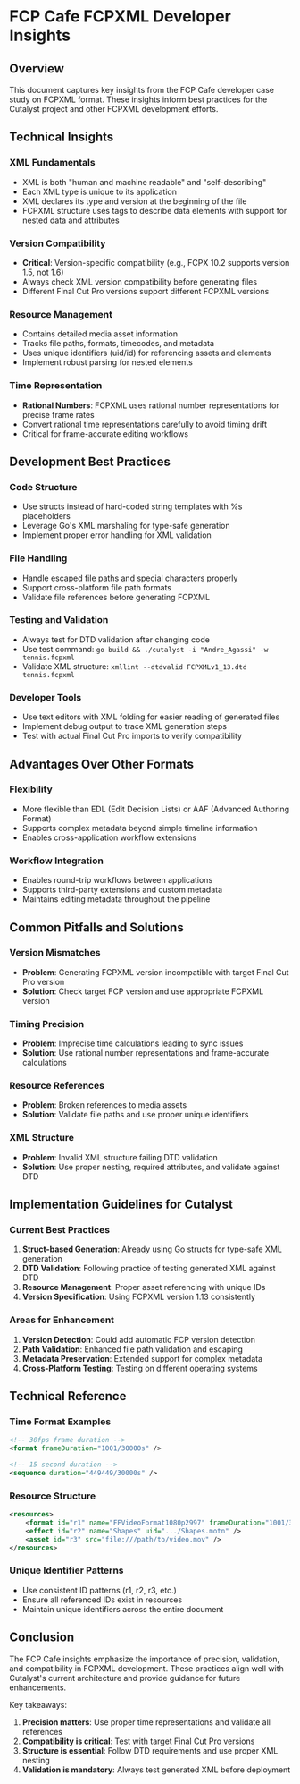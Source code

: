 # FCP Cafe FCPXML Developer Insights

## Overview

This document captures key insights from the FCP Cafe developer case study on FCPXML format. These insights inform best practices for the Cutalyst project and other FCPXML development efforts.

## Technical Insights

### XML Fundamentals
- XML is both "human and machine readable" and "self-describing"
- Each XML type is unique to its application
- XML declares its type and version at the beginning of the file
- FCPXML structure uses tags to describe data elements with support for nested data and attributes

### Version Compatibility
- **Critical**: Version-specific compatibility (e.g., FCPX 10.2 supports version 1.5, not 1.6)
- Always check XML version compatibility before generating files
- Different Final Cut Pro versions support different FCPXML versions

### Resource Management
- Contains detailed media asset information
- Tracks file paths, formats, timecodes, and metadata
- Uses unique identifiers (uid/id) for referencing assets and elements
- Implement robust parsing for nested elements

### Time Representation
- **Rational Numbers**: FCPXML uses rational number representations for precise frame rates
- Convert rational time representations carefully to avoid timing drift
- Critical for frame-accurate editing workflows

## Development Best Practices

### Code Structure
- Use structs instead of hard-coded string templates with %s placeholders
- Leverage Go's XML marshaling for type-safe generation
- Implement proper error handling for XML validation

### File Handling
- Handle escaped file paths and special characters properly
- Support cross-platform file path formats
- Validate file references before generating FCPXML

### Testing and Validation
- Always test for DTD validation after changing code
- Use test command: `go build && ./cutalyst -i "Andre_Agassi" -w tennis.fcpxml`
- Validate XML structure: `xmllint --dtdvalid FCPXMLv1_13.dtd tennis.fcpxml`

### Developer Tools
- Use text editors with XML folding for easier reading of generated files
- Implement debug output to trace XML generation steps
- Test with actual Final Cut Pro imports to verify compatibility

## Advantages Over Other Formats

### Flexibility
- More flexible than EDL (Edit Decision Lists) or AAF (Advanced Authoring Format)
- Supports complex metadata beyond simple timeline information
- Enables cross-application workflow extensions

### Workflow Integration
- Enables round-trip workflows between applications
- Supports third-party extensions and custom metadata
- Maintains editing metadata throughout the pipeline

## Common Pitfalls and Solutions

### Version Mismatches
- **Problem**: Generating FCPXML version incompatible with target Final Cut Pro version
- **Solution**: Check target FCP version and use appropriate FCPXML version

### Timing Precision
- **Problem**: Imprecise time calculations leading to sync issues
- **Solution**: Use rational number representations and frame-accurate calculations

### Resource References
- **Problem**: Broken references to media assets
- **Solution**: Validate file paths and use proper unique identifiers

### XML Structure
- **Problem**: Invalid XML structure failing DTD validation
- **Solution**: Use proper nesting, required attributes, and validate against DTD

## Implementation Guidelines for Cutalyst

### Current Best Practices
1. **Struct-based Generation**: Already using Go structs for type-safe XML generation
2. **DTD Validation**: Following practice of testing generated XML against DTD
3. **Resource Management**: Proper asset referencing with unique IDs
4. **Version Specification**: Using FCPXML version 1.13 consistently

### Areas for Enhancement
1. **Version Detection**: Could add automatic FCP version detection
2. **Path Validation**: Enhanced file path validation and escaping
3. **Metadata Preservation**: Extended support for complex metadata
4. **Cross-Platform Testing**: Testing on different operating systems

## Technical Reference

### Time Format Examples
```xml
<!-- 30fps frame duration -->
<format frameDuration="1001/30000s" />

<!-- 15 second duration -->
<sequence duration="449449/30000s" />
```

### Resource Structure
```xml
<resources>
    <format id="r1" name="FFVideoFormat1080p2997" frameDuration="1001/30000s" />
    <effect id="r2" name="Shapes" uid=".../Shapes.motn" />
    <asset id="r3" src="file:///path/to/video.mov" />
</resources>
```

### Unique Identifier Patterns
- Use consistent ID patterns (r1, r2, r3, etc.)
- Ensure all referenced IDs exist in resources
- Maintain unique identifiers across the entire document

## Conclusion

The FCP Cafe insights emphasize the importance of precision, validation, and compatibility in FCPXML development. These practices align well with Cutalyst's current architecture and provide guidance for future enhancements.

Key takeaways:
1. **Precision matters**: Use proper time representations and validate all references
2. **Compatibility is critical**: Test with target Final Cut Pro versions
3. **Structure is essential**: Follow DTD requirements and use proper XML nesting
4. **Validation is mandatory**: Always test generated XML before deployment